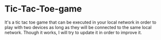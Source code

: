 # Tic-Tac-Toe-game
It's a tic tac toe game that can be executed in your local network in order to play with two devices as long as they will be connected to the same local network.
Though it works, I will try to update it in order to improve it.
